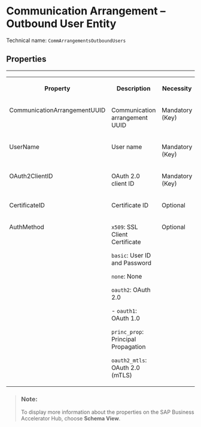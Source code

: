 <!-- loio88bd0c67e22540d6ac380dd64076b830 -->

# Communication Arrangement – Outbound User Entity





Technical name: `CommArrangementsOutboundUsers` 



<a name="loio88bd0c67e22540d6ac380dd64076b830__CommunicationArrangementOutboundUser"/>

## Properties

****


<table>
<tr>
<th valign="top">

Property

</th>
<th valign="top">

Description

</th>
<th valign="top">

Necessity

</th>
</tr>
<tr>
<td valign="top">

CommunicationArrangementUUID

</td>
<td valign="top">

Communication arrangement UUID

</td>
<td valign="top">

Mandatory \(Key\)

</td>
</tr>
<tr>
<td valign="top">

UserName

</td>
<td valign="top">

User name

</td>
<td valign="top">

Mandatory \(Key\)

</td>
</tr>
<tr>
<td valign="top">

OAuth2ClientID

</td>
<td valign="top">

OAuth 2.0 client ID

</td>
<td valign="top">

Mandatory \(Key\)

</td>
</tr>
<tr>
<td valign="top">

CertificateID

</td>
<td valign="top">

Certificate ID

</td>
<td valign="top">

Optional

</td>
</tr>
<tr>
<td valign="top">

AuthMethod

</td>
<td valign="top">

`x509`: SSL Client Certificate

`basic`: User ID and Password

`none`: None

`oauth2`: OAuth 2.0

\- `oauth1`: OAuth 1.0

`princ_prop`: Principal Propagation

`oauth2_mtls`: OAuth 2.0 \(mTLS\)

</td>
<td valign="top">

Optional

</td>
</tr>
</table>

> ### Note:  
> To display more information about the properties on the SAP Business Accelerator Hub, choose **Schema View**.

